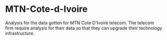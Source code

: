 # MTN-Cote-d-Ivoire
Analysis for the data gotten for MTN Cote D'Ivoire telecom. 
The telecom firm require analysis for their data so that they can upgrade their technology infrastructure.
